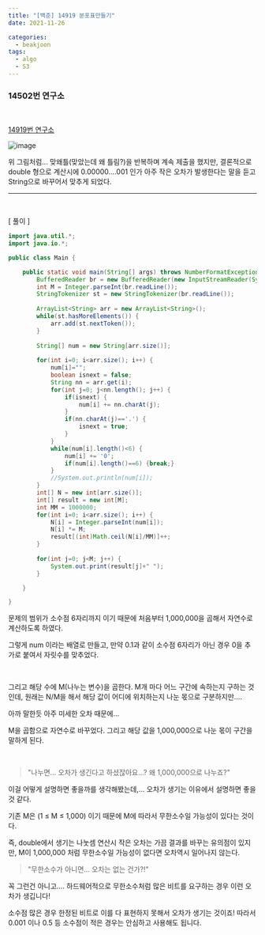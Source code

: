 ```yaml
---
title: "[백준] 14919 분포표만들기"
date: 2021-11-26

categories:
  - beakjoon
tags:
  - algo
  - S3
---
```


### 14502번 연구소

<br>

[14919번 연구소](https://www.acmicpc.net/problem/14919 )


![image](https://user-images.githubusercontent.com/47859845/143586411-7dae1659-8c4d-48bb-8408-42037dcfc6db.png)

위 그림처럼... 맞왜틀(맞았는데 왜 틀림?)을 반복하며 계속 제출을 했지만, 
결론적으로 double 형으로 계산시에 0.00000....001 인가 아주 작은 오차가 발생한다는 말을 듣고 String으로 바꾸어서 맞추게 되었다.


---
<br>

[ 풀이 ]


```java
import java.util.*;
import java.io.*;

public class Main {

	public static void main(String[] args) throws NumberFormatException, IOException {
		BufferedReader br = new BufferedReader(new InputStreamReader(System.in));
		int M = Integer.parseInt(br.readLine());
		StringTokenizer st = new StringTokenizer(br.readLine());
		
		ArrayList<String> arr = new ArrayList<String>();
		while(st.hasMoreElements()) {
			arr.add(st.nextToken());
		}
		
		String[] num = new String[arr.size()];
		
		for(int i=0; i<arr.size(); i++) {
			num[i]="";
			boolean isnext = false;
			String nn = arr.get(i);
			for(int j=0; j<nn.length(); j++) {
				if(isnext) {
					num[i] += nn.charAt(j);
				}
				if(nn.charAt(j)=='.') {
					isnext = true;
				}
			}
			while(num[i].length()<6) {
				num[i] += '0';
				if(num[i].length()==6) {break;}
			}
			//System.out.println(num[i]);
		}
		int[] N = new int[arr.size()];
		int[] result = new int[M];
		int MM = 1000000;
		for(int i=0; i<arr.size(); i++) {
			N[i] = Integer.parseInt(num[i]);
			N[i] *= M;
			result[(int)Math.ceil(N[i]/MM)]++;
		}
		
		for(int j=0; j<M; j++) {
			System.out.print(result[j]+" ");
		}

	}

}

```

문제의 범위가 소수점 6자리까지 이기 때문에 처음부터 1,000,000을 곱해서 자연수로 계산하도록 하였다.


그렇게 num 이라는 배열로 만들고, 만약 0.1과 같이 소수점 6자리가 아닌 경우 0을 추가로 붙여서 자릿수를 맞추었다.

<br>

그리고 해당 수에 M(나누는 변수)을 곱한다. M개 마다 어느 구간에 속하는지 구하는 것인데, 원래는 N/M을 해서 해당 값이 어디에 위치하는지 나눈 몫으로 구분하지만....


아까 말한듯 아주 미세한 오차 때문에...


M을 곱함으로 자연수로 바꾸었다. 
그리고 해당 값을 1,000,000으로 나눈 몫이 구간을 말하게 된다.

<br>

> "나누면... 오차가 생긴다고 하셨잖아요...? 왜 1,000,000으로 나누죠?"



이걸 어떻게 설명하면 좋을까를 생각해봤는데,...
오차가 생기는 이유에서 설명하면 좋을 것 같다.

기존 M은 (1 ≤ M ≤ 1,000) 이기 때문에 M에 따라서 무한소수일 가능성이 있다는 것이다.

즉, double에서 생기는 나눗셈 연산시 작은 오차는 가끔 결과를 바꾸는 유의점이 있지만, M이 1,000,000 처럼 무한소수일 가능성이 없다면 오차역시 일어나지 않는다.

> "무한소수가 아니면... 오차는 없는 건가?!"


꼭 그런건 아니고.... 하드웨어적으로 무한소수처럼 많은 비트를 요구하는 경우 이런 오차가 생깁니다!



소수점 많은 경우 한정된 비트로 이를 다 표현하지 못해서 오차가 생기는 것이죠!
따라서 0.001 이나 0.5 등 소수점이 적은 경우는 안심하고 사용해도 됩니다.


<br>
<br>